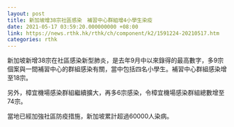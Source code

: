 ```yaml
---
layout: post
title: 新加坡增38宗社區感染　補習中心群組增4小學生染疫
date: 2021-05-17 03:59:20.000000000 +08:00
link: https://news.rthk.hk/rthk/ch/component/k2/1591224-20210517.htm
categories: rthk
---
```


新加坡新增38宗在社區感染新型肺炎，是去年9月中以來錄得的最高數字，多9宗個案與一間補習中心的群組感染有關，當中包括四名小學生。補習中心群組感染增至18宗。

另外，樟宜機場感染群組繼續擴大，再多6宗感染，令樟宜機場感染群組總數增至74宗。

當地已經加強社區防疫措施，新加坡累計超過60000人染病。
